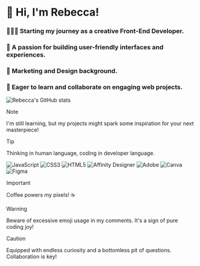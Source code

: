 # 👋 Hi, I'm Rebecca!

### 👩🏽‍💻 Starting my journey as a creative Front-End Developer.
### 💙 A passion for building user-friendly interfaces and experiences. 
### 🎨 Marketing and Design background. 
### 💭 Eager to learn and collaborate on engaging web projects.

![Rebecca's GitHub stats](https://github-readme-stats.vercel.app/api?username=rebeccacampos&show_icons=true&theme=transparent)

> [!NOTE]
> I'm still learning, but my projects might spark some inspiration for your next masterpiece!

> [!TIP]
> Thinking in human language, coding in developer language.
>
![JavaScript](https://img.shields.io/badge/javascript-%23323330.svg?style=for-the-badge&logo=javascript&logoColor=%23F7DF1E) ![CSS3](https://img.shields.io/badge/css3-%231572B6.svg?style=for-the-badge&logo=css3&logoColor=white) ![HTML5](https://img.shields.io/badge/html5-%23E34F26.svg?style=for-the-badge&logo=html5&logoColor=white) ![Affinity Designer](https://img.shields.io/badge/affinity%20desginer-%231B72BE.svg?style=for-the-badge&logo=affinity-designer&logoColor=white) ![Adobe](https://img.shields.io/badge/adobe-%23FF0000.svg?style=for-the-badge&logo=adobe&logoColor=white) ![Canva](https://img.shields.io/badge/Canva-%2300C4CC.svg?style=for-the-badge&logo=Canva&logoColor=white) ![Figma](https://img.shields.io/badge/figma-%23F24E1E.svg?style=for-the-badge&logo=figma&logoColor=white)


> [!IMPORTANT]
> Coffee powers my pixels! ☕️

> [!WARNING]
> Beware of excessive emoji usage in my comments. It's a sign of pure coding joy!

> [!CAUTION]
>  Equipped with endless curiosity and a bottomless pit of questions. Collaboration is key! 
